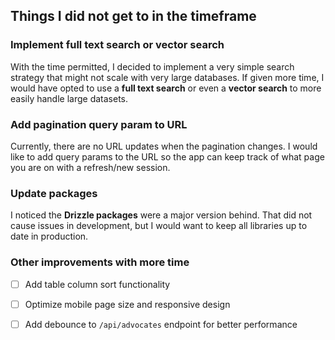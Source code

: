 ## Things I did not get to in the timeframe

### Implement full text search or vector search
With the time permitted, I decided to implement a very simple search strategy that might not scale with very large databases. If given more time, I would have opted to use a **full text search** or even a **vector search** to more easily handle large datasets.

### Add pagination query param to URL
Currently, there are no URL updates when the pagination changes. I would like to add query params to the URL so the app can keep track of what page you are on with a refresh/new session.

### Update packages
I noticed the **Drizzle packages** were a major version behind. That did not cause issues in development, but I would want to keep all libraries up to date in production.

### Other improvements with more time
- [ ] Add table column sort functionality
- [ ] Optimize mobile page size and responsive design
- [ ] Add debounce to `/api/advocates` endpoint for better performance

